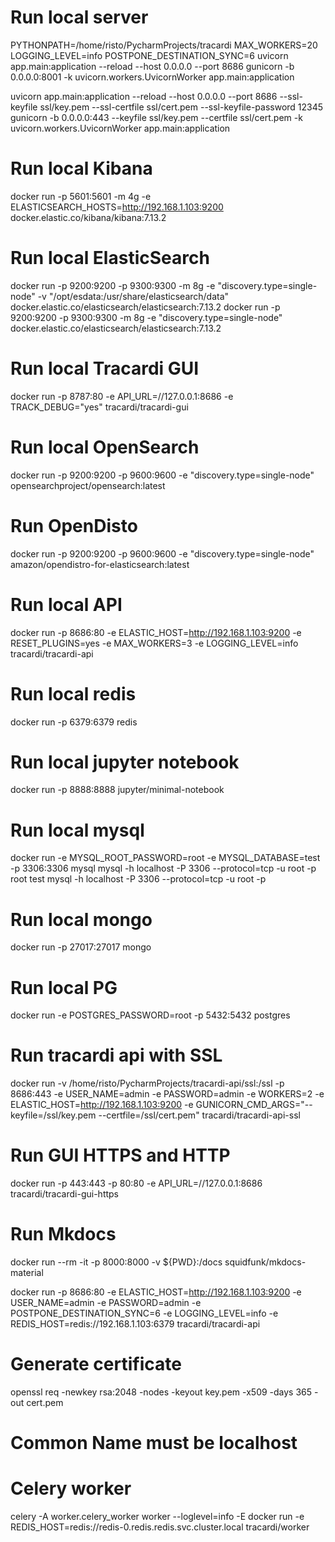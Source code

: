 # Run local server

PYTHONPATH=/home/risto/PycharmProjects/tracardi MAX_WORKERS=20 LOGGING_LEVEL=info POSTPONE_DESTINATION_SYNC=6 uvicorn app.main:application --reload --host 0.0.0.0 --port 8686 
gunicorn -b 0.0.0.0:8001 -k uvicorn.workers.UvicornWorker app.main:application

uvicorn app.main:application --reload --host 0.0.0.0 --port 8686 --ssl-keyfile ssl/key.pem --ssl-certfile ssl/cert.pem  --ssl-keyfile-password 12345
gunicorn -b 0.0.0.0:443 --keyfile ssl/key.pem --certfile ssl/cert.pem -k uvicorn.workers.UvicornWorker app.main:application

# Run local Kibana
docker run -p 5601:5601 -m 4g -e ELASTICSEARCH_HOSTS=http://192.168.1.103:9200 docker.elastic.co/kibana/kibana:7.13.2

# Run local ElasticSearch
docker run -p 9200:9200 -p 9300:9300 -m 8g -e "discovery.type=single-node" -v "/opt/esdata:/usr/share/elasticsearch/data" docker.elastic.co/elasticsearch/elasticsearch:7.13.2
docker run -p 9200:9200 -p 9300:9300 -m 8g -e "discovery.type=single-node" docker.elastic.co/elasticsearch/elasticsearch:7.13.2

# Run local Tracardi GUI
docker run -p 8787:80 -e API_URL=//127.0.0.1:8686 -e TRACK_DEBUG="yes" tracardi/tracardi-gui

# Run local OpenSearch
docker run -p 9200:9200 -p 9600:9600 -e "discovery.type=single-node" opensearchproject/opensearch:latest

# Run OpenDisto
docker run -p 9200:9200 -p 9600:9600 -e "discovery.type=single-node" amazon/opendistro-for-elasticsearch:latest

# Run local API
docker run -p 8686:80 -e ELASTIC_HOST=http://192.168.1.103:9200 -e RESET_PLUGINS=yes -e MAX_WORKERS=3 -e LOGGING_LEVEL=info tracardi/tracardi-api

# Run local redis
docker run -p 6379:6379 redis

# Run local jupyter notebook
docker run -p 8888:8888 jupyter/minimal-notebook

# Run local mysql
docker run -e MYSQL_ROOT_PASSWORD=root -e MYSQL_DATABASE=test -p 3306:3306 mysql
mysql -h localhost -P 3306 --protocol=tcp -u root -p root test
mysql -h localhost -P 3306 --protocol=tcp -u root -p 



# Run local mongo
docker run -p 27017:27017 mongo

# Run local PG
docker run -e POSTGRES_PASSWORD=root -p 5432:5432 postgres

# Run tracardi api with SSL

docker run -v /home/risto/PycharmProjects/tracardi-api/ssl:/ssl -p 8686:443 -e USER_NAME=admin -e PASSWORD=admin -e WORKERS=2 -e ELASTIC_HOST=http://192.168.1.103:9200 -e GUNICORN_CMD_ARGS="--keyfile=/ssl/key.pem --certfile=/ssl/cert.pem" tracardi/tracardi-api-ssl

# Run GUI HTTPS and HTTP
docker run -p 443:443 -p 80:80 -e API_URL=//127.0.0.1:8686 tracardi/tracardi-gui-https


# Run Mkdocs
docker run --rm -it -p 8000:8000 -v ${PWD}:/docs squidfunk/mkdocs-material


docker run -p 8686:80 -e ELASTIC_HOST=http://192.168.1.103:9200 -e USER_NAME=admin -e PASSWORD=admin -e POSTPONE_DESTINATION_SYNC=6 -e LOGGING_LEVEL=info -e REDIS_HOST=redis://192.168.1.103:6379 tracardi/tracardi-api


# Generate certificate

openssl req -newkey rsa:2048 -nodes -keyout key.pem -x509 -days 365 -out cert.pem

# Common Name must be localhost


# Celery worker
celery -A worker.celery_worker worker --loglevel=info -E
docker run -e REDIS_HOST=redis://redis-0.redis.redis.svc.cluster.local tracardi/worker
